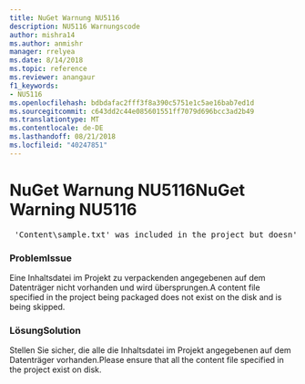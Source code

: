```yaml
---
title: NuGet Warnung NU5116
description: NU5116 Warnungscode
author: mishra14
ms.author: anmishr
manager: rrelyea
ms.date: 8/14/2018
ms.topic: reference
ms.reviewer: anangaur
f1_keywords:
- NU5116
ms.openlocfilehash: bdbdafac2fff3f8a390c5751e1c5ae16bab7ed1d
ms.sourcegitcommit: c643dd2c44e085601551ff7079d696bcc3ad2b49
ms.translationtype: MT
ms.contentlocale: de-DE
ms.lasthandoff: 08/21/2018
ms.locfileid: "40247851"
---
```

# <a name="nuget-warning-nu5116"></a><span data-ttu-id="c8162-103">NuGet Warnung NU5116</span><span class="sxs-lookup"><span data-stu-id="c8162-103">NuGet Warning NU5116</span></span>
<pre> 'Content\sample.txt' was included in the project but doesn't exist. Skipping...</pre>

### <a name="issue"></a><span data-ttu-id="c8162-104">Problem</span><span class="sxs-lookup"><span data-stu-id="c8162-104">Issue</span></span>

<span data-ttu-id="c8162-105">Eine Inhaltsdatei im Projekt zu verpackenden angegebenen auf dem Datenträger nicht vorhanden und wird übersprungen.</span><span class="sxs-lookup"><span data-stu-id="c8162-105">A content file specified in the project being packaged does not exist on the disk and is being skipped.</span></span>


### <a name="solution"></a><span data-ttu-id="c8162-106">Lösung</span><span class="sxs-lookup"><span data-stu-id="c8162-106">Solution</span></span>

<span data-ttu-id="c8162-107">Stellen Sie sicher, die alle die Inhaltsdatei im Projekt angegebenen auf dem Datenträger vorhanden.</span><span class="sxs-lookup"><span data-stu-id="c8162-107">Please ensure that all the content file specified in the project exist on disk.</span></span>

